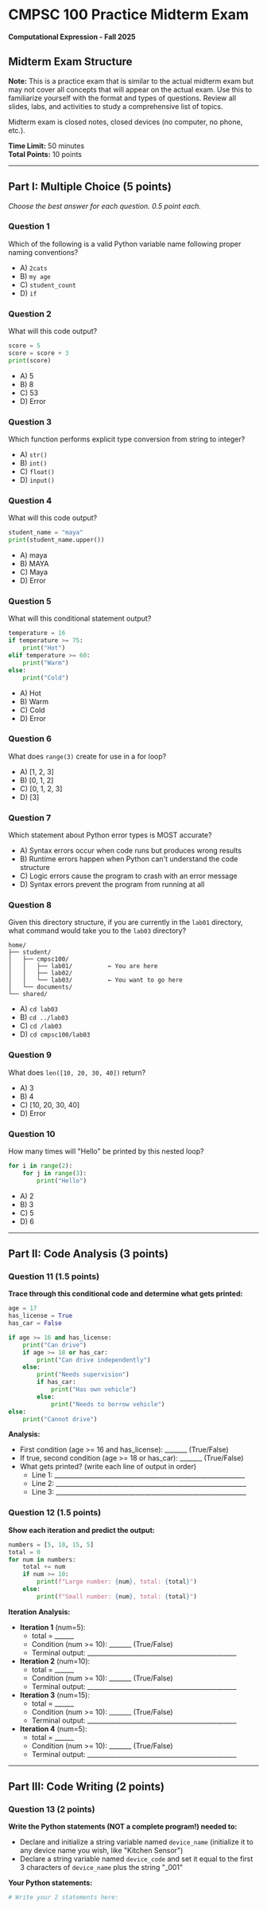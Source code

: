 # CMPSC 100 Practice Midterm Exam
**Computational Expression - Fall 2025**

## Midterm Exam Structure

**Note:** This is a practice exam that is similar to the actual midterm exam but may not cover all concepts that will appear on the actual exam. Use this to familiarize yourself with the format and types of questions. Review all slides, labs, and activities to study a comprehensive list of topics.

Midterm exam is closed notes, closed devices (no computer, no phone, etc.).

**Time Limit:** 50 minutes  
**Total Points:** 10 points

---

## Part I: Multiple Choice (5 points)
*Choose the best answer for each question. 0.5 point each.*

### Question 1
Which of the following is a valid Python variable name following proper naming conventions?
- A) `2cats`
- B) `my age`
- C) `student_count`
- D) `if`

### Question 2
What will this code output?
```python
score = 5
score = score + 3
print(score)
```
- A) 5
- B) 8
- C) 53
- D) Error

### Question 3
Which function performs explicit type conversion from string to integer?
- A) `str()`
- B) `int()`
- C) `float()`
- D) `input()`

### Question 4
What will this code output?
```python
student_name = "maya"
print(student_name.upper())
```
- A) maya
- B) MAYA
- C) Maya
- D) Error

### Question 5
What will this conditional statement output?
```python
temperature = 16
if temperature >= 75:
    print("Hot")
elif temperature >= 60:
    print("Warm")
else:
    print("Cold")
```
- A) Hot
- B) Warm
- C) Cold
- D) Error

### Question 6
What does `range(3)` create for use in a for loop?
- A) [1, 2, 3]
- B) [0, 1, 2]
- C) [0, 1, 2, 3]
- D) [3]

### Question 7
Which statement about Python error types is MOST accurate?
- A) Syntax errors occur when code runs but produces wrong results
- B) Runtime errors happen when Python can't understand the code structure
- C) Logic errors cause the program to crash with an error message
- D) Syntax errors prevent the program from running at all

### Question 8
Given this directory structure, if you are currently in the `lab01` directory, what command would take you to the `lab03` directory?
```
home/
├── student/
│   ├── cmpsc100/
│   │   ├── lab01/          ← You are here
│   │   ├── lab02/
│   │   └── lab03/          ← You want to go here
│   └── documents/
└── shared/
```
- A) `cd lab03`
- B) `cd ../lab03`
- C) `cd /lab03`
- D) `cd cmpsc100/lab03`

### Question 9
What does `len([10, 20, 30, 40])` return?
- A) 3
- B) 4
- C) [10, 20, 30, 40]
- D) Error

### Question 10
How many times will "Hello" be printed by this nested loop?
```python
for i in range(2):
    for j in range(3):
        print("Hello")
```
- A) 2
- B) 3
- C) 5
- D) 6

---

## Part II: Code Analysis (3 points)

### Question 11 (1.5 points)
**Trace through this conditional code and determine what gets printed:**

```python
age = 17
has_license = True
has_car = False

if age >= 16 and has_license:
    print("Can drive")
    if age >= 18 or has_car:
        print("Can drive independently")
    else:
        print("Needs supervision")
        if has_car:
            print("Has own vehicle")
        else:
            print("Needs to borrow vehicle")
else:
    print("Cannot drive")
```

**Analysis:**
- First condition (age >= 16 and has_license): _______ (True/False)
- If true, second condition (age >= 18 or has_car): _______ (True/False)
- What gets printed? (write each line of output in order)
  - Line 1: ____________________________________________________________
  - Line 2: ____________________________________________________________
  - Line 3: ____________________________________________________________

### Question 12 (1.5 points)
**Show each iteration and predict the output:**

```python
numbers = [5, 10, 15, 5]
total = 0
for num in numbers:
    total += num
    if num >= 10:
        print(f"Large number: {num}, total: {total}")
    else:
        print(f"Small number: {num}, total: {total}")
```

**Iteration Analysis:**
- **Iteration 1** (num=5): 
  - total = ______
  - Condition (num >= 10): _______ (True/False)
  - Terminal output: _______________________________________________
- **Iteration 2** (num=10):
  - total = ______
  - Condition (num >= 10): _______ (True/False)  
  - Terminal output: _______________________________________________
- **Iteration 3** (num=15):
  - total = ______
  - Condition (num >= 10): _______ (True/False)
  - Terminal output: _______________________________________________
- **Iteration 4** (num=5):
  - total = ______
  - Condition (num >= 10): _______ (True/False)
  - Terminal output: _______________________________________________

---

## Part III: Code Writing (2 points)

### Question 13 (2 points)
**Write the Python statements (NOT a complete program!) needed to:**
- Declare and initialize a string variable named `device_name` (initialize it to any device name you wish, like "Kitchen Sensor")
- Declare a string variable named `device_code` and set it equal to the first 3 characters of `device_name` plus the string "_001"

**Your Python statements:**
```python
# Write your 2 statements here:




```
